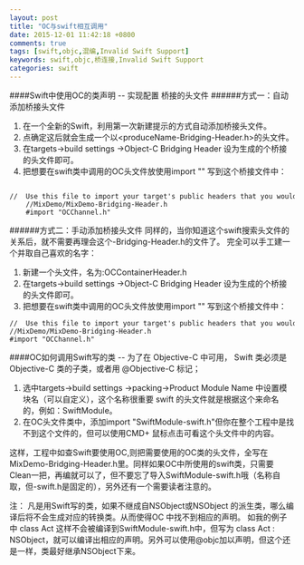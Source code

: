 ```yaml
---
layout: post
title: "OC与swift相互调用"
date: 2015-12-01 11:42:18 +0800
comments: true
tags: [swift,objc,混编,Invalid Swift Support]
keywords: swift,objc,桥连接,Invalid Swift Support 
categories: swift
---
```

####Swift中使用OC的类声明  -- 实现配置 桥接的头文件
######方式一：自动添加桥接头文件
1. 在一个全新的Swift，利用第一次新建提示的方式自动添加桥接头文件。
2. 点确定这后就会生成一个以<produceName-Bridging-Header.h>的头文件。
3. 在targets->build settings ->Object-C Bridging Header 设为生成的个桥接的头文件即可。
4. 把想要在swift类中调用的OC头文件放使用import "" 写到这个桥接文件中：
```objc
	//  Use this file to import your target's public headers that you would like to expose to Swift.  
	//MixDemo/MixDemo-Bridging-Header.h    
	#import "OCChannel.h"  
```

######方式二：手动添加桥接头文件
同样的，当你知道这个swift搜索头文件的关系后，就不需要再理会这个-Bridging-Header.h的文件了。
完全可以手工建一个并取自己喜欢的名字：
1. 新建一个头文件，名为:OCContainerHeader.h
2. 在targets->build settings ->Object-C Bridging Header 设为生成的个桥接的头文件即可。
3. 把想要在swift类中调用的OC头文件放使用import "" 写到这个桥接文件中：
```objc
//  Use this file to import your target's public headers that you would like to expose to Swift.  	
//MixDemo/MixDemo-Bridging-Header.h    
#import "OCChannel.h"  
```

####OC如何调用Swift写的类  -- 	为了在 Objective-C 中可用， Swift 类必须是 Objective-C 类的子类，或者用 @Objective-C 标记；
1. 选中targets->build settings ->packing->Product Module Name 中设置模块名（可以自定义），这个名称很重要 swift 的头文件就是根据这个来命名的，例如：SwiftModule。
2. 在OC头文件类中，添加import "SwiftModule-swift.h"但你在整个工程中是找不到这个文件的，但可以使用CMD+ 鼠标点击可看这个头文件中的内容。  


这样，工程中如查Swift要使用OC,则把需要使用的OC类的头文件，全写在MixDemo-Bridging-Header.h里。同样如果OC中所使用的swift类，只需要Clean一把，再编就可以了，但不要忘了导入SwiftModule-swift.h哦（名称自取，但-swift.h是固定的），另外还有一个需要读者注意的。

注：
	凡是用Swift写的类，如果不继成自NSObject或NSObject 的派生类，哪么编译后将不会生成对应的转换类。从而使得OC 中找不到相应的声明。
如我的例子中 class Act 这样不会被编译到SwiftModule-swift.h中，但写为 class Act : NSObject，就可以编译出相应的声明。另外可以使用@objc加以声明，但这个还是一样，类最好继承NSObject下来。